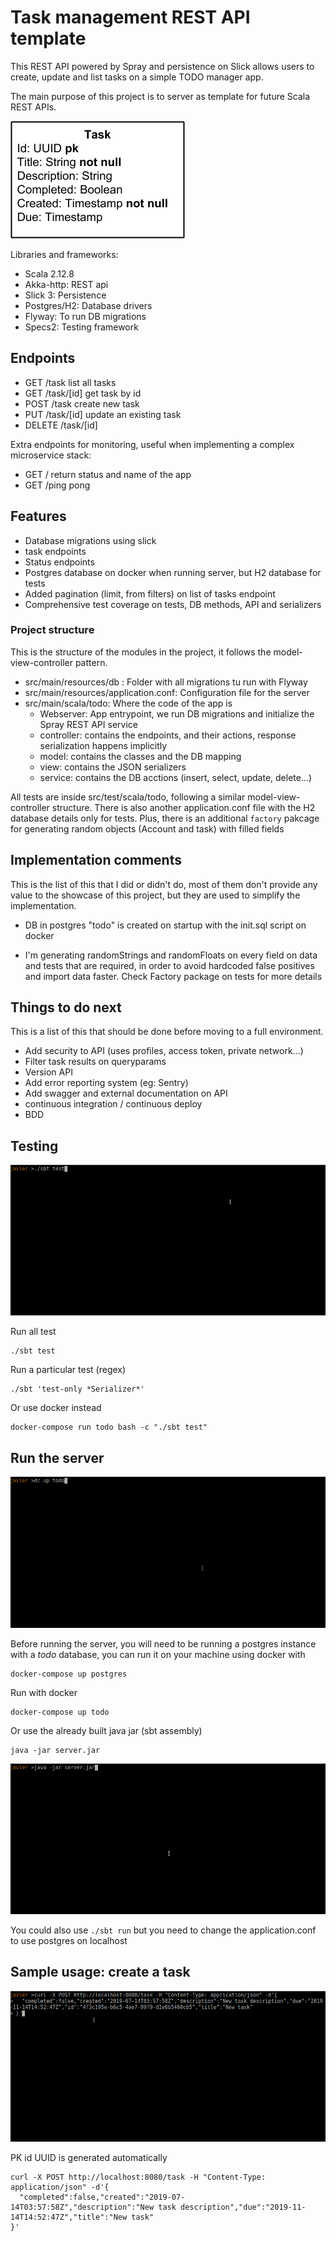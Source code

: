 # Task management REST API template

This REST API powered by Spray and persistence on Slick allows users to create, 
update and list tasks on a simple TODO manager app. 

The main purpose of this project is to server as template for future Scala REST APIs.

![](schema.png)

Libraries and frameworks: 
- Scala 2.12.8
- Akka-http: REST api
- Slick 3: Persistence
- Postgres/H2: Database drivers
- Flyway: To run DB migrations
- Specs2: Testing framework

## Endpoints

- GET /task list all tasks
- GET /task/[id] get task by id
- POST /task create new task 
- PUT /task/[id] update an existing task 
- DELETE /task/[id]

Extra endpoints for monitoring, useful when implementing a complex microservice stack:
- GET / return status and name of the app 
- GET /ping pong 

## Features 

- Database migrations using slick 
- task endpoints
- Status endpoints
- Postgres database on docker when running server, but H2 database for tests
- Added pagination (limit, from filters) on list of tasks endpoint
- Comprehensive test coverage on tests, DB methods, API and serializers

### Project structure
This is the structure of the modules in the project, it follows the model-view-controller pattern.

- src/main/resources/db : Folder with all migrations tu run with Flyway
- src/main/resources/application.conf: Configuration file for the server
- src/main/scala/todo: Where the code of the app is 
    - Webserver: App entrypoint, we run DB migrations and initialize the Spray REST API service
    - controller: contains the endpoints, and their actions, response serialization happens implicitly
    - model: contains the classes and the DB mapping
    - view: contains the JSON serializers
    - service: contains the DB acctions (insert, select, update, delete...)

All tests are inside src/test/scala/todo, following a similar model-view-controller structure. There is also another application.conf file with the H2 database details only for tests.
Plus, there is an additional `factory` pakcage for generating random objects (Account and task) with filled fields 

## Implementation comments

This is the list of this that I did or didn't do, most of them don't provide any value to the showcase of this project, but they are used to simplify the implementation. 

- DB in postgres "todo" is created on startup with the init.sql script on docker

- I'm generating randomStrings and randomFloats on every field on data and tests that are required, in order to avoid hardcoded false positives and import data faster. 
Check Factory package on tests for more details

## Things to do next 

This is a list of this that should be done before moving to a full environment. 

- Add security to API (uses profiles, access token, private network...)
- Filter task results on queryparams 
- Version API 
- Add error reporting system (eg: Sentry)
- Add swagger and external documentation on API
- continuous integration / continuous deploy
- BDD 

## Testing

![](test.gif)

Run all test

    ./sbt test 

Run a particular test (regex) 

    ./sbt 'test-only *Serializer*' 

Or use docker instead 

    docker-compose run todo bash -c "./sbt test"

## Run the server 

![](docker.gif)

Before running the server, you will need to be running a postgres instance with a *todo* database, you can run it on your machine using docker with 

    docker-compose up postgres 

Run with docker 

    docker-compose up todo

Or use the already built java jar (sbt assembly)

    java -jar server.jar
    
![](jar.gif)

You could also use `./sbt run` but you need to change the application.conf to use postgres on localhost


## Sample usage: create a task 

![](post.gif)

PK id UUID is generated automatically
```
curl -X POST http://localhost:8080/task -H "Content-Type: application/json" -d'{
  "completed":false,"created":"2019-07-14T03:57:58Z","description":"New task description","due":"2019-11-14T14:52:47Z","title":"New task"
}'
```
